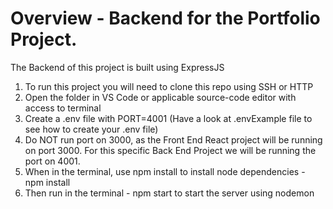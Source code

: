 # Overview - Backend for the Portfolio Project.

The Backend of this project is built using ExpressJS


1) To run this project you will need to clone this repo using SSH or HTTP
2) Open the folder in VS Code or applicable source-code editor with access to terminal
3) Create a .env file with PORT=4001 (Have a look at .envExample file to see how to create your .env file)
4) Do NOT run port on 3000, as the Front End React project will be running on port 3000. For this specific Back End Project we will be running the port on 4001.
5) When in the terminal, use npm install to install node dependencies - npm install
6) Then run in the terminal - npm start to start the server using nodemon